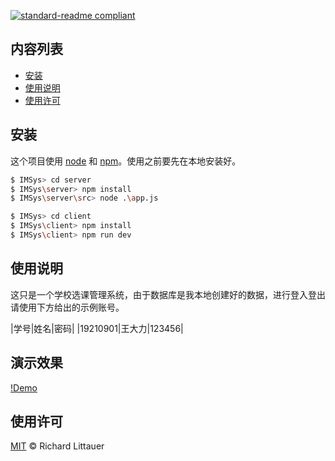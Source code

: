 [![standard-readme compliant](https://img.shields.io/badge/readme%20style-standard-brightgreen.svg?style=flat-square)](https://github.com/RichardLitt/standard-readme)

## 内容列表

- [安装](#安装)
- [使用说明](#使用说明)
- [使用许可](#使用许可)


## 安装

这个项目使用 [node](http://nodejs.org) 和 [npm](https://npmjs.com)。使用之前要先在本地安装好。

```sh
$ IMSys> cd server
$ IMSys\server> npm install
$ IMSys\server\src> node .\app.js

$ IMSys> cd client
$ IMSys\client> npm install
$ IMSys\client> npm run dev
```

## 使用说明

这只是一个学校选课管理系统，由于数据库是我本地创建好的数据，进行登入登出请使用下方给出的示例账号。

|学号|姓名|密码|
|19210901|王大力|123456|

## 演示效果
[!Demo](https://s3.jpg.cm/2021/09/11/IYpiTR.gif)

## 使用许可

[MIT](LICENSE) © Richard Littauer
